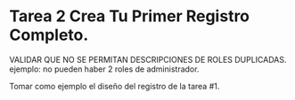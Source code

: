 ﻿# Tarea 2 Crea Tu Primer Registro Completo.
VALIDAR QUE NO SE PERMITAN DESCRIPCIONES DE ROLES DUPLICADAS. ejemplo: no pueden haber 2 roles de administrador. 

Tomar como ejemplo el diseño del registro de la tarea #1.
